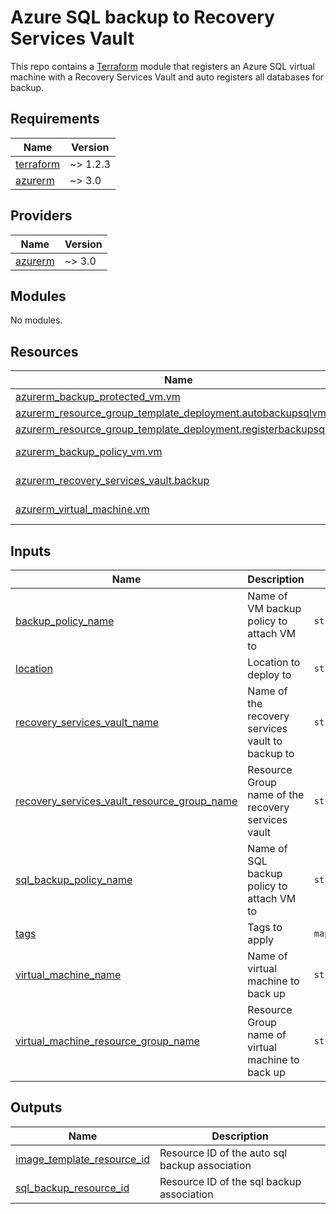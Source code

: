 # Azure SQL backup to Recovery Services Vault

This repo contains a [Terraform](https://www.terraform.io/) module that registers an Azure SQL virtual machine with a Recovery Services Vault and auto registers all databases for backup.

<!-- BEGIN_TF_DOCS -->
## Requirements

| Name | Version |
|------|---------|
| <a name="requirement_terraform"></a> [terraform](#requirement\_terraform) | ~> 1.2.3 |
| <a name="requirement_azurerm"></a> [azurerm](#requirement\_azurerm) | ~> 3.0 |

## Providers

| Name | Version |
|------|---------|
| <a name="provider_azurerm"></a> [azurerm](#provider\_azurerm) | ~> 3.0 |

## Modules

No modules.

## Resources

| Name | Type |
|------|------|
| [azurerm_backup_protected_vm.vm](https://registry.terraform.io/providers/hashicorp/azurerm/latest/docs/resources/backup_protected_vm) | resource |
| [azurerm_resource_group_template_deployment.autobackupsqlvm](https://registry.terraform.io/providers/hashicorp/azurerm/latest/docs/resources/resource_group_template_deployment) | resource |
| [azurerm_resource_group_template_deployment.registerbackupsqlvm](https://registry.terraform.io/providers/hashicorp/azurerm/latest/docs/resources/resource_group_template_deployment) | resource |
| [azurerm_backup_policy_vm.vm](https://registry.terraform.io/providers/hashicorp/azurerm/latest/docs/data-sources/backup_policy_vm) | data source |
| [azurerm_recovery_services_vault.backup](https://registry.terraform.io/providers/hashicorp/azurerm/latest/docs/data-sources/recovery_services_vault) | data source |
| [azurerm_virtual_machine.vm](https://registry.terraform.io/providers/hashicorp/azurerm/latest/docs/data-sources/virtual_machine) | data source |

## Inputs

| Name | Description | Type | Default | Required |
|------|-------------|------|---------|:--------:|
| <a name="input_backup_policy_name"></a> [backup\_policy\_name](#input\_backup\_policy\_name) | Name of VM backup policy to attach VM to | `string` | `"VMBackupPolicy"` | no |
| <a name="input_location"></a> [location](#input\_location) | Location to deploy to | `string` | n/a | yes |
| <a name="input_recovery_services_vault_name"></a> [recovery\_services\_vault\_name](#input\_recovery\_services\_vault\_name) | Name of the recovery services vault to backup to | `string` | n/a | yes |
| <a name="input_recovery_services_vault_resource_group_name"></a> [recovery\_services\_vault\_resource\_group\_name](#input\_recovery\_services\_vault\_resource\_group\_name) | Resource Group name of the recovery services vault | `string` | n/a | yes |
| <a name="input_sql_backup_policy_name"></a> [sql\_backup\_policy\_name](#input\_sql\_backup\_policy\_name) | Name of SQL backup policy to attach VM to | `string` | `"HourlyLogBackup"` | no |
| <a name="input_tags"></a> [tags](#input\_tags) | Tags to apply | `map(string)` | n/a | yes |
| <a name="input_virtual_machine_name"></a> [virtual\_machine\_name](#input\_virtual\_machine\_name) | Name of virtual machine to back up | `string` | n/a | yes |
| <a name="input_virtual_machine_resource_group_name"></a> [virtual\_machine\_resource\_group\_name](#input\_virtual\_machine\_resource\_group\_name) | Resource Group name of virtual machine to back up | `string` | n/a | yes |

## Outputs

| Name | Description |
|------|-------------|
| <a name="output_image_template_resource_id"></a> [image\_template\_resource\_id](#output\_image\_template\_resource\_id) | Resource ID of the auto sql backup association |
| <a name="output_sql_backup_resource_id"></a> [sql\_backup\_resource\_id](#output\_sql\_backup\_resource\_id) | Resource ID of the sql backup association |
<!-- END_TF_DOCS -->